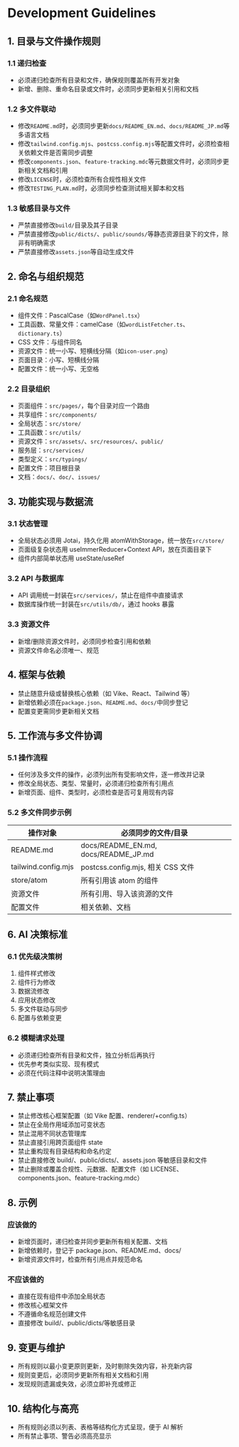 # Development Guidelines

## 1. 目录与文件操作规则

### 1.1 递归检查

- 必须递归检查所有目录和文件，确保规则覆盖所有开发对象
- 新增、删除、重命名目录或文件时，必须同步更新相关引用和文档

### 1.2 多文件联动

- 修改`README.md`时，必须同步更新`docs/README_EN.md`、`docs/README_JP.md`等多语言文档
- 修改`tailwind.config.mjs`、`postcss.config.mjs`等配置文件时，必须检查相关依赖文件是否需同步调整
- 修改`components.json`、`feature-tracking.mdc`等元数据文件时，必须同步更新相关文档和引用
- 修改`LICENSE`时，必须检查所有合规性相关文件
- 修改`TESTING_PLAN.md`时，必须同步检查测试相关脚本和文档

### 1.3 敏感目录与文件

- 严禁直接修改`build/`目录及其子目录
- 严禁直接修改`public/dicts/`、`public/sounds/`等静态资源目录下的文件，除非有明确需求
- 严禁直接修改`assets.json`等自动生成文件

## 2. 命名与组织规范

### 2.1 命名规范

- 组件文件：PascalCase（如`WordPanel.tsx`）
- 工具函数、常量文件：camelCase（如`wordListFetcher.ts`、`dictionary.ts`）
- CSS 文件：与组件同名
- 资源文件：统一小写、短横线分隔（如`icon-user.png`）
- 页面目录：小写、短横线分隔
- 配置文件：统一小写、无空格

### 2.2 目录组织

- 页面组件：`src/pages/`，每个目录对应一个路由
- 共享组件：`src/components/`
- 全局状态：`src/store/`
- 工具函数：`src/utils/`
- 资源文件：`src/assets/`、`src/resources/`、`public/`
- 服务层：`src/services/`
- 类型定义：`src/typings/`
- 配置文件：项目根目录
- 文档：`docs/`、`doc/`、`issues/`

## 3. 功能实现与数据流

### 3.1 状态管理

- 全局状态必须用 Jotai，持久化用 atomWithStorage，统一放在`src/store/`
- 页面级复杂状态用 useImmerReducer+Context API，放在页面目录下
- 组件内部简单状态用 useState/useRef

### 3.2 API 与数据库

- API 调用统一封装在`src/services/`，禁止在组件中直接请求
- 数据库操作统一封装在`src/utils/db/`，通过 hooks 暴露

### 3.3 资源文件

- 新增/删除资源文件时，必须同步检查引用和依赖
- 资源文件命名必须唯一、规范

## 4. 框架与依赖

- 禁止随意升级或替换核心依赖（如 Vike、React、Tailwind 等）
- 新增依赖必须在`package.json`、`README.md`、`docs/`中同步登记
- 配置变更需同步更新相关文档

## 5. 工作流与多文件协调

### 5.1 操作流程

- 任何涉及多文件的操作，必须列出所有受影响文件，逐一修改并记录
- 修改全局状态、类型、常量时，必须递归检查所有引用点
- 新增页面、组件、类型时，必须检查是否可复用现有内容

### 5.2 多文件同步示例

| 操作对象            | 必须同步的文件/目录                  |
| ------------------- | ------------------------------------ |
| README.md           | docs/README_EN.md, docs/README_JP.md |
| tailwind.config.mjs | postcss.config.mjs, 相关 CSS 文件    |
| store/atom          | 所有引用该 atom 的组件               |
| 资源文件            | 所有引用、导入该资源的文件           |
| 配置文件            | 相关依赖、文档                       |

## 6. AI 决策标准

### 6.1 优先级决策树

1. 组件样式修改
2. 组件行为修改
3. 数据流修改
4. 应用状态修改
5. 多文件联动与同步
6. 配置与依赖变更

### 6.2 模糊请求处理

- 必须递归检查所有目录和文件，独立分析后再执行
- 优先参考类似实现、现有模式
- 必须在代码注释中说明决策理由

## 7. 禁止事项

- 禁止修改核心框架配置（如 Vike 配置、renderer/+config.ts）
- 禁止在全局作用域添加可变状态
- 禁止混用不同状态管理库
- 禁止直接引用跨页面组件 state
- 禁止重构现有目录结构和命名约定
- 禁止直接修改 build/、public/dicts/、assets.json 等敏感目录和文件
- 禁止删除或覆盖合规性、元数据、配置文件（如 LICENSE、components.json、feature-tracking.mdc）

## 8. 示例

### 应该做的

- 新增页面时，递归检查并同步更新所有相关配置、文档
- 新增依赖时，登记于 package.json、README.md、docs/
- 新增资源文件时，检查所有引用点并规范命名

### 不应该做的

- 直接在现有组件中添加全局状态
- 修改核心框架文件
- 不遵循命名规范创建文件
- 直接修改 build/、public/dicts/等敏感目录

## 9. 变更与维护

- 所有规则以最小变更原则更新，及时剔除失效内容，补充新内容
- 规则变更后，必须同步更新所有相关文档和引用
- 发现规则遗漏或失效，必须立即补充或修正

## 10. 结构化与高亮

- 所有规则必须以列表、表格等结构化方式呈现，便于 AI 解析
- 所有禁止事项、警告必须高亮显示
